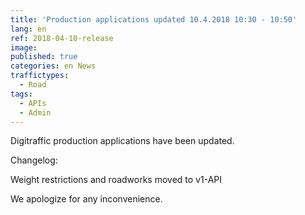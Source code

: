 ```yaml
---
title: 'Production applications updated 10.4.2018 10:30 - 10:50'
lang: en
ref: 2018-04-10-release
image:
published: true
categories: en News
traffictypes:
  - Road
tags:
  - APIs
  - Admin
---
```


Digitraffic production applications have been updated.

Changelog:

Weight restrictions and roadworks moved to v1-API

We apologize for any inconvenience.
